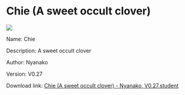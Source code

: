 # Chie (A sweet occult clover)

<img src = "https://raw.githubusercontent.com/Arbiter1223/Koukou-Gurashi-Custom-Students/master/Students/Files/Chie%20(A%20sweet%20occult%20clover).png">

Name: Chie

Description: A sweet occult clover

Author: Nyanako

Version: V0.27

Download link: <a href="https://raw.githubusercontent.com/Arbiter1223/Koukou-Gurashi-Custom-Students/master/Students/Files/Chie%20(A%20sweet%20occult%20clover)%20-%20Nyanako%2C%20V0.27.student">Chie (A sweet occult clover) - Nyanako, V0.27.student</a>
